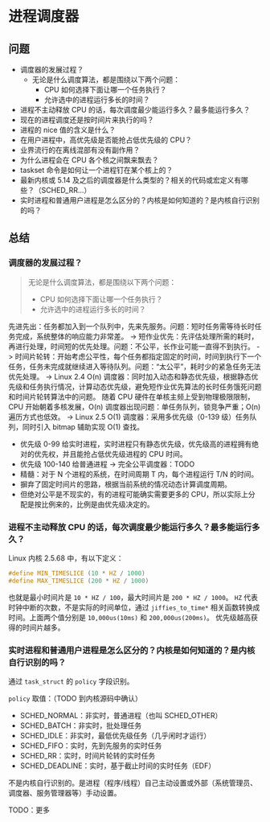 # 进程调度器

## 问题

- 调度器的发展过程？
  - 无论是什么调度算法，都是围绕以下两个问题：
    - CPU 如何选择下面让哪一个任务执行？
    - 允许选中的进程运行多长的时间？
- 进程不主动释放 CPU 的话，每次调度最少能运行多久？最多能运行多久？
- 现在的进程调度还是按时间片来执行的吗？
- 进程的 nice 值的含义是什么？
- 在用户进程中，高优先级是否能抢占低优先级的 CPU？
- 业界流行的在离线混部有没有副作用？
- 为什么进程会在 CPU 各个核之间飘来飘去？
- taskset 命令是如何让一个进程钉在某个核上的？
- 最新内核或 5.14 及之后的调度器是什么类型的？相关的代码或宏定义有哪些？（SCHED_RR...）
- 实时进程和普通用户进程是怎么区分的？内核是如何知道的？是内核自行识别的吗？


## 总结

### 调度器的发展过程？

> 无论是什么调度算法，都是围绕以下两个问题：
>   - CPU 如何选择下面让哪一个任务执行？
>   - 允许选中的进程运行多长的时间？

先进先出：任务都加入到一个队列中，先来先服务。问题：短时任务需等待长时任务完成，系统整体的响应能力非常差。
->
短作业优先：先评估处理所需的耗时，再进行处理，时间短的优先处理。问题：不公平，长作业可能一直得不到执行。
->
时间片轮转：开始考虑公平性，每个任务都指定固定的时间，时间到执行下一个任务，任务未完成就继续进入等待队列。问题：“太公平”，耗时少的紧急任务无法优先处理。
->
Linux 2.4 O(n) 调度器：同时加入动态和静态优先级，根据静态优先级和任务执行情况，计算动态优先级，避免短作业优先算法的长时任务饿死问题和时间片轮转算法中的问题。
随着 CPU 硬件在单核主频上受到物理极限限制，CPU 开始朝着多核发展，O(n) 调度器出现问题：单任务队列，锁竞争严重；O(n) 遍历方式也低效。
->
Linux 2.5 O(1) 调度器：采用多优先级（0-139 级）任务队列，同时引入 bitmap 辅助实现 O(1) 查找。
  - 优先级 0-99 给实时进程，实时进程只有静态优先级，优先级高的进程拥有绝对的优先权，并且能抢占低优先级进程的 CPU 时间。
  - 优先级 100-140 给普通进程
-> 完全公平调度器：TODO
  - 精髓：对于 N 个进程的系统，在时间周期 T 内，每个进程运行 T/N 的时间。
  - 摒弃了固定时间片的思路，根据当前系统的情况动态计算调度周期。
  - 但绝对公平是不现实的，有的进程可能确实需要更多的 CPU，所以实际上分配是按比例来的，比例是由优先级决定的。

### 进程不主动释放 CPU 的话，每次调度最少能运行多久？最多能运行多久？

Linux 内核 2.5.68 中，有以下定义：

```c
#define MIN_TIMESLICE (10 * HZ / 1000)
#define MAX_TIMESLICE (200 * HZ / 1000)
```

也就是最小时间片是 `10 * HZ / 100`，最大时间片是 `200 * HZ / 1000`。
`HZ` 代表时钟中断的次数，不是实际的时间单位，通过 `jiffies_to_time*` 相关函数转换成时间。上面两个值分别是 `10,000us(10ms)` 和 `200,000us(200ms)`。
优先级越高获得的时间片越多。


### 实时进程和普通用户进程是怎么区分的？内核是如何知道的？是内核自行识别的吗？

通过 `task_struct` 的 `policy` 字段识别。

`policy` 取值：（TODO 到内核源码中确认）

- SCHED_NORMAL：非实时，普通进程（也叫 SCHED_OTHER）
- SCHED_BATCH：非实时，批处理任务
- SCHED_IDLE：非实时，最低优先级任务（几乎闲时才运行）
- SCHED_FIFO：实时，先到先服务的实时任务
- SCHED_RR：实时，时间片轮转的实时任务
- SCHED_DEADLINE：实时，基于截止时间的实时任务（EDF）

不是内核自行识别的。是进程（程序/线程）自己主动设置或外部（系统管理员、调度器、服务管理器等）手动设置。

TODO：更多
